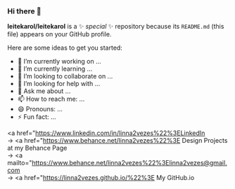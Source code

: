 ### Hi there 👋

**leitekarol/leitekarol** is a ✨ _special_ ✨ repository because its `README.md` (this file) appears on your GitHub profile.

Here are some ideas to get you started:

- 🔭 I’m currently working on ...
- 🌱 I’m currently learning ...
- 👯 I’m looking to collaborate on ...
- 🤔 I’m looking for help with ...
- 💬 Ask me about ...
- 📫 How to reach me: ...
- 😄 Pronouns: ...
- ⚡ Fun fact: ...

 <a href="https://www.linkedin.com/in/linna2vezes%22%3ELinkedIn</a> </br> ->  <a href="https://www.behance.net/linna2vezes%22%3E Design Projects at my Behance Page </a></br> ->  <a mailto="https://www.behance.net/linna2vezes%22%3Elinna2vezes@gmail.com </a></br> -> <a href="https://linna2vezes.github.io/%22%3E My GitHub.io </a>
